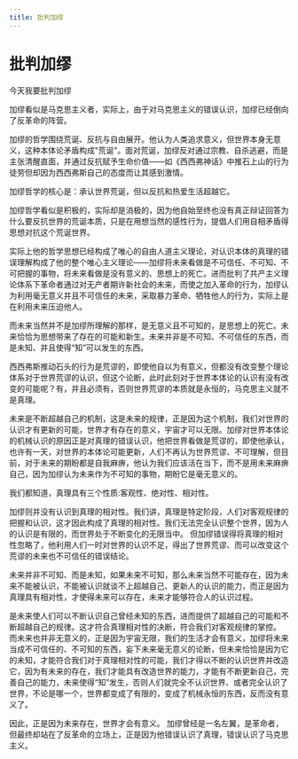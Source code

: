 ```yaml
---
title: 批判加缪
---
```


# 批判加缪

今天我要批判加缪

加缪看似是马克思主义者，实际上，由于对马克思主义的错误认识，加缪已经倒向了反革命的阵营。

加缪的哲学围绕荒诞、反抗与自由展开。他认为人类追求意义，但世界本身无意义，这种本体论矛盾构成"荒诞"。面对荒诞，加缪反对通过宗教、自杀逃避，而是主张清醒直面，并通过反抗赋予生命价值——如《西西弗神话》中推石上山的行为徒劳但却因为西西弗斯自己的态度而让其感到激情。

加缪哲学的核心是：承认世界荒诞，但以反抗和热爱生活超越它。

加缪哲学看似是积极的，实际却是消极的，因为他自始至终也没有真正辩证回答为什么要反抗世界的荒诞本质，只是在用想当然的感性行为，提倡人们用自相矛盾得思想对抗这个荒诞世界。

实际上他的哲学思想已经构成了唯心的自由人道主义理论，对认识本体的真理的错误理解构成了他的整个唯心主义理论——加缪将未来看做是不可信任、不可知、不可把握的事物，将未来看做是没有意义的、思想上的死亡。进而批判了共产主义理论体系下革命者通过对无产者期许新社会的未来，而使之加入革命的行为，加缪认为利用毫无意义并且不可信任的未来，采取暴力革命、牺牲他人的行为，实际上是在利用未来压迫他人。

而未来当然并不是加缪所理解的那样，是无意义且不可知的，是思想上的死亡。未来恰恰为思想带来了存在的可能和新生。未来并非是不可知、不可信任的东西，而是未知、并且使得“知”可以发生的东西。

西西弗斯推动石头的行为是荒谬的，即使他自以为有意义，但都没有改变整个理论体系对于世界荒谬的认识，但这个论断，此时此刻对于世界本体论的认识有没有改变的可能呢？有，并且必须有，否则世界荒谬的本质就是永恒的，马克思主义就不是真理。

未来是不断超越自己的机制，这是未来的规律，正是因为这个机制，我们对世界的认识才有更新的可能，世界才有存在的意义，宇宙才可以无限。加缪对世界本体论的机械认识的原因正是对真理的错误认识，他把世界看做是荒谬的，即使他承认，也许有一天，对世界的本体论可能更新，人们不再认为世界荒谬、不可理解，但目前，对于未来的期盼都是自我麻痹，他认为我们应该活在当下，而不是用未来麻痹自己，因为加缪认为未来作为不可知的事物，期盼它是毫无意义的。

我们都知道，真理具有三个性质:客观性、绝对性、相对性。

加缪则并没有认识到真理的相对性。我们讲，真理是特定阶段，人们对客观规律的把握和认识，这才因此构成了真理的相对性。我们无法完全认识整个世界，因为人的认识是有限的，而世界处于不断变化的无限当中。
但加缪错误得将真理的相对性忽略了，他利用人们一时对世界的认识不足，得出了世界荒谬、而可以改变这个荒谬的未来也不可信任的错误结论。

未来并非不可知、而是未知，如果未来不可知，那么未来当然不可能存在，因为未来不能被认识，不能被认识就谈不上超越自己、更新人的认识的能力，而正是因为真理具有相对性，才使得未来可以存在，未来才能够符合人的认识过程。

是未来使人们可以不断认识自己曾经未知的东西，进而提供了超越自己的可能和不断超越自己的规律。这才符合真理相对性的决断，符合我们对客观规律的掌控。
而未来也并非无意义的，正是因为宇宙无限，我们的生活才会有意义，加缪将未来当成不可信任的、不可知的东西，妄下未来毫无意义的论断，但未来恰恰是因为它的未知，才能符合我们对于真理相对性的可能，我们才得以不断的认识世界并改造它，因为有未来的存在，我们才能具有改造世界的能力，才能有不断更新自己，完善自己的能力，未来使得“知”发生，否则人们就完全不认识世界、或者完全认识了世界，不论是哪一个，世界都变成了有限的，变成了机械永恒的东西，反而没有意义了。

因此，正是因为未来存在，世界才会有意义。
加缪曾经是一名左翼，是革命者，但最终却站在了反革命的立场上，正是因为他错误认识了真理，错误认识了马克思主义。